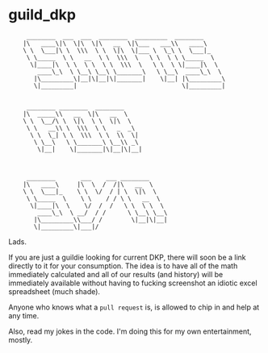 
# guild_dkp
		 ________  ___  ___  ________  _________  ________          
		|\   ____\|\  \|\  \|\   __  \|\___   ___\\   ____\         
		\ \  \___|\ \  \\\  \ \  \|\  \|___ \  \_\ \  \___|_        
		 \ \_____  \ \   __  \ \  \\\  \   \ \  \ \ \_____  \       
		  \|____|\  \ \  \ \  \ \  \\\  \   \ \  \ \|____|\  \      
		    ____\_\  \ \__\ \__\ \_______\   \ \__\  ____\_\  \     
		   |\_________\|__|\|__|\|_______|    \|__| |\_________\    
		   \|_________|                             \|_________|    
		                                                            
                                                            
		 ________ ________  ________                                
		|\  _____\\   __  \|\   __  \                               
		\ \  \__/\ \  \|\  \ \  \|\  \                              
		 \ \   __\\ \  \\\  \ \   _  _\                             
		  \ \  \_| \ \  \\\  \ \  \\  \|                            
		   \ \__\   \ \_______\ \__\\ _\                            
		    \|__|    \|_______|\|__|\|__|                           
                                                            
                                                            
		                                                            
		 ________       ___    ___ ________                         
		|\   ____\     |\  \  /  /|\   __  \                        
		\ \  \___|_    \ \  \/  / | \  \|\  \                       
		 \ \_____  \    \ \    / / \ \   __  \                      
		  \|____|\  \    \/  /  /   \ \  \ \  \                     
		    ____\_\  \ __/  / /      \ \__\ \__\                    
		   |\_________\\___/ /        \|__|\|__|                    
		   \|_________\|___|/                                       
                                                     

Lads. 

If you are just a guildie looking for current DKP, there will soon be a link directly to it for your consumption. The idea is to have all of the math immediately calculated and all of our results (and history) will be immediately available without having to fucking screenshot an idiotic excel spreadsheet (much shade).

Anyone who knows what a `pull request` is, is allowed to chip in and help at any time.

Also, read my jokes in the code. I'm doing this for my own entertainment, mostly.
